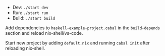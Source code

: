 - Dev: `./start dev`
- Run: `./start run`
- Build: `./start build`

Add dependencies to `haskell-example-project.cabal` in the `build-depends` section and reload nix-shell/vs-code.

Start new project by adding `default.nix` and running `cabal init` after reloading nix-shell.
